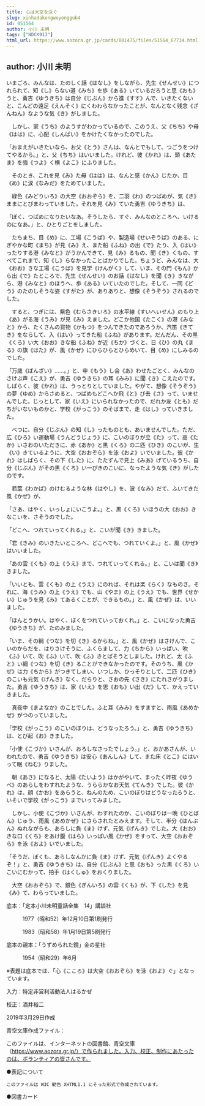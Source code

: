 ```yaml
---
title: 心は大空を泳ぐ
slug: xinhadakongwoyonggub4
id: 051564
author: 小川 未明
tags: ["NDCK913"]
html_url: https://www.aozora.gr.jp/cards/001475/files/51564_67734.html
---
```


## author: 小川 未明

いまごろ、みんなは、たのしく話《はなし》をしながら、先生《せんせい》につれられて、知《し》らない道《みち》を歩《ある》いているだろうと思《おも》うと、勇吉《ゆうきち》は自分《じぶん》から進《すす》んで、いきたくないと、こんどの遠足《えんそく》にくわわらなかったことが、なんとなく残念《ざんねん》なような気《き》がしました。

　しかし、家《うち》のようすがわかっているので、このうえ、父《ちち》や母《はは》に、心配《しんぱい》をかけたくなかったのでした。

「おまえがいきたいなら、お父《とう》さんは、なんとでもして、つごうをつけてやるから。」と、父《ちち》はいいました。けれど、彼《かれ》は、頭《あたま》を強《つよ》く横《よこ》にふりました。

　そのとき、これを見《み》た母《はは》は、なんと感《かん》じたか、目《め》に涙《なみだ》をためていました。

　緑色《みどりいろ》の大空《おおぞら》を、二羽《わ》のつばめが、気《き》ままにとびまわっていました。それを見《み》ていた勇吉《ゆうきち》は、

「ぼく、つばめになりたいなあ。そうしたら、すぐ、みんなのところへ、いけるのになあ。」と、ひとりごとをしました。

　たちまち、目《め》に、工場《こうば》や、製造場《せいぞうば》のある、にぎやかな町《まち》が見《み》え、また船《ふね》の出《で》たり、入《はい》ったりする港《みなと》がうかんできて、見《み》るもの、聞《き》くもの、すべてこれまで、知《し》らなかったことばかりでした。ちょうど、みんなは、大《おお》きな工場《こうば》を見学《けんがく》して、いま、その門《もん》から出《で》たところで、先生《せんせい》のお話《はなし》を聞《き》きながら、港《みなと》のほうへ、歩《ある》いていたのでした。そして、一同《どう》のたのしそうな姿《すがた》が、ありありと、想像《そうぞう》されるのでした。

　すると、つぎには、紫色《むらさきいろ》の水平線《すいへいせん》のもり上《あ》がる海《うみ》が見《み》えました。どこか他国《たこく》の港《みなと》から、たくさんの貨物《かもつ》をつんできたのであろうか、汽笛《きてき》をならして、入《はい》ってきた船《ふね》があります。だんだん、その黒《くろ》い大《おお》きな船《ふね》が近《ちか》づくと、日《ひ》の丸《まる》の旗《はた》が、風《かぜ》にひらひらとひらめいて、目《め》にしみるのでした。

「万歳《ばんざい》……。」と、申《もう》し合《あ》わせたごとく、みんなのさけぶ声《こえ》が、勇吉《ゆうきち》の耳《みみ》に聞《き》こえたのです。しばらく、彼《かれ》は、うっとりとしていました。やがて、想像《そうぞう》の夢《ゆめ》からさめると、つばめもどこへか飛《と》び去《さ》って、いませんでした。じっとして、家《いえ》にいられなかったので、だれか友《とも》だちがいないものかと、学校《がっこう》のそばまで、走《はし》っていきました。

　べつに、自分《じぶん》の知《し》ったものとも、あいませんでした。ただ、広《ひろ》い運動場《うんどうじょう》に、こいのぼりが立《た》って、高《たか》いさおのいただきに、赤《あか》と黒《くろ》の二匹《ひき》のこいが、生《い》きているように、大空《おおぞら》を泳《およ》いでいました。彼《かれ》はしばらく、その下《した》に、たたずんで見上《みあ》げているうち、自分《じぶん》がその黒《くろ》い一ぴきのこいに、なったような気《き》がしたのです。

　若葉《わかば》のけむるような林《はやし》を、波《なみ》だて、ふいてきた風《かぜ》が、

「さあ、はやく、いっしょにいこうよ。」と、黒《くろ》いほうの大《おお》きなこいを、さそうのでした。

「どこへ、つれていってくれる。」と、こいが聞《き》きました。

「君《きみ》のいきたいところへ、どこへでも、つれていくよ。」と、風《かぜ》はいいました。

「あの雲《くも》の上《うえ》まで、つれていってくれる。」と、こいは聞《き》きました。

「いいとも、雲《くも》の上《うえ》にのれば、それは楽《らく》なものさ。それに、海《うみ》の上《うえ》でも、山《やま》の上《うえ》でも、世界《せかい》じゅうを見《み》てあるくことが、できるもの。」と、風《かぜ》は、いいました。

「ほんとうかい。はやく、ぼくをつれていっておくれ。」と、こいになった勇吉《ゆうきち》が、たのみました。

「いま、その綱《つな》を切《き》るからね。」と、風《かぜ》はさけんで、こいのからだを、はりさけそうに、ふくらまして、力《ちから》いっぱい、吹《ふ》いて、吹《ふ》いて、吹《ふ》きとばそうとしました。けれど、太《ふと》い綱《つな》を切《き》ることができなかったのです。そのうち、風《かぜ》は力《ちから》がつきてしまい、いつしか、ひっそりとして、二匹《ひき》のこいも元気《げんき》なく、だらりと、さおの先《さき》にたれさがりました。勇吉《ゆうきち》は、家《いえ》を思《おも》い出《だ》して、かえっていきました。



　真夜中《まよなか》のことでした。ふと耳《みみ》をすますと、雨風《あめかぜ》がつのっていました。

「学校《がっこう》のこいのぼりは、どうなったろう。」と、勇吉《ゆうきち》は、とび起《お》きました。

「小使《こづか》いさんが、おろしなさったでしょう。」と、おかあさんが、いわれたので、勇吉《ゆうきち》は安心《あんしん》して、また床《とこ》にはいって眠《ねむ》りました。

　朝《あさ》になると、太陽《たいよう》はかがやいて、まったく昨夜《ゆうべ》のあらしをわすれたような、うららかなお天気《てんき》でした。彼《かれ》は、顔《かお》をあらうと、ねんのため、こいのぼりはどうなったろうと、いそいで学校《がっこう》までいってみました。

　しかし、小使《こづか》いさんが、わすれたのか、こいのぼりは一晩《ひとばん》じゅう、雨風《あめかぜ》にさらされたとみえます。そして、半分《はんぶん》ぬれながらも、あらしに負《ま》けず、元気《げんき》でした。大《おお》きな口《くち》をあけ腹《はら》いっぱい風《かぜ》をすって、大空《おおぞら》を泳《およ》いでいました。

「そうだ、ぼくも、あらしなんかに負《ま》けず、元気《げんき》よくやるぞ！」と、勇吉《ゆうきち》は、自分《じぶん》と思《おも》った黒《くろ》いこいにむかって、拍手《はくしゅ》をおくりました。

　大空《おおぞら》で、銀色《ぎんいろ》の雲《くも》が、下《した》を見《み》て、わらっていました。













底本：「定本小川未明童話全集　14」講談社

　　　1977（昭和52）年12月10日第1刷発行

　　　1983（昭和58）年1月19日第5刷発行

底本の親本：「うずめられた鏡」金の星社

　　　1954（昭和29）年6月

※表題は底本では、「心《こころ》は大空《おおぞら》を泳《およ》ぐ」となっています。

入力：特定非営利活動法人はるかぜ

校正：酒井裕二

2019年3月29日作成

青空文庫作成ファイル：

このファイルは、インターネットの図書館、青空文庫（https://www.aozora.gr.jp/）で作られました。入力、校正、制作にあたったのは、ボランティアの皆さんです。











●表記について


	このファイルは W3C 勧告 XHTML1.1 にそった形式で作成されています。







●図書カード